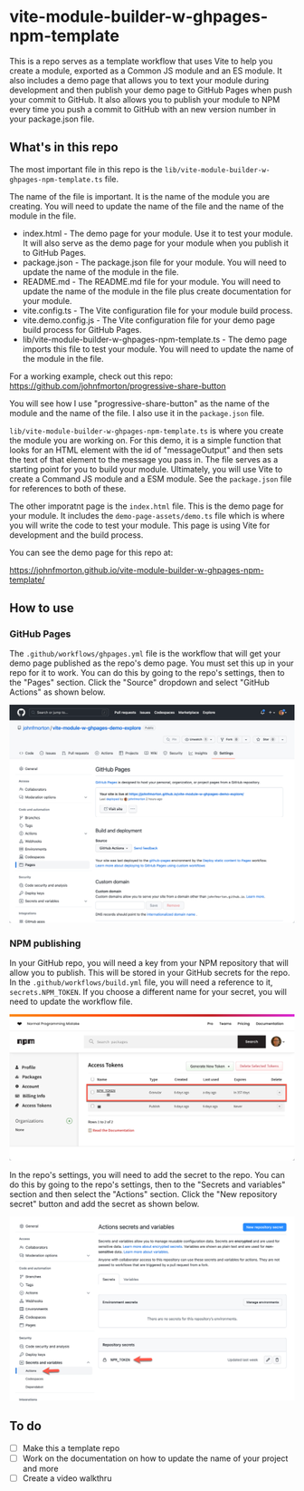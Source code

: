 # vite-module-builder-w-ghpages-npm-template
This is a repo serves as a template workflow that uses Vite to help you create a module, exported as a Common JS module and an ES module. It also includes a demo page that allows you to text your module during development and then publish your demo page to GitHub Pages when push your commit to GitHub. It also allows you to publish your module to NPM every time you push a commit to GitHub with an new version number in your package.json file.

## What's in this repo

The most important file in this repo is the `lib/vite-module-builder-w-ghpages-npm-template.ts` file.

The name of the file is important. It is the name of the module you are creating. You will need to update the name of the file and the name of the module in the file.

* index.html - The demo page for your module. Use it to test your module. It will also serve as the demo page for your module when you publish it to GitHub Pages.
* package.json - The package.json file for your module. You will need to update the name of the module in the file.
* README.md - The README.md file for your module. You will need to update the name of the module in the file plus create documentation for your module.
* vite.config.ts - The Vite configuration file for your module build process.
* vite.demo.config.js - The Vite configuration file for your demo page build process for GitHub Pages.
* lib/vite-module-builder-w-ghpages-npm-template.ts - The demo page imports this file to test your module. You will need to update the name of the module in the file.

For a working example, check out this repo: https://github.com/johnfmorton/progressive-share-button

You will see how I use "progressive-share-button" as the name of the module and the name of the file. I also use it in the `package.json` file.

`lib/vite-module-builder-w-ghpages-npm-template.ts` is where you create the module you are working on. For this demo, it is a simple function that looks for an HTML element with the id of "messageOutput" and then sets the text of that element to the message you pass in. The file serves as a starting point for you to build your module. Ultimately, you will use Vite to create a Command JS module and a ESM module. See the `package.json` file for references to both of these.

The other imporatnt page is the `index.html` file. This is the demo page for your module. It includes the `demo-page-assets/demo.ts` file which is where you will write the code to test your module. This page is using Vite for development and the build process.

You can see the demo page for this repo at:

https://johnfmorton.github.io/vite-module-builder-w-ghpages-npm-template/

## How to use

### GitHub Pages

The `.github/workflows/ghpages.yml` file is the workflow that will get your demo page published as the repo's demo page. You must set this up in your repo for it to work. You can do this by going to the repo's settings, then to the "Pages" section. Click the "Source" dropdown and select "GitHub Actions" as shown below.

![GitHub Pages settings](./docs/gh-pages-settings.png)
### NPM publishing

In your GitHub repo, you will need a key from your NPM repository that will allow you to publish. This will be stored in your GitHub secrets for the repo. In the `.github/workflows/build.yml` file, you will need a reference to it, `secrets.NPM_TOKEN`. If you choose a different name for your secret, you will need to update the workflow file.

![NPM Access Tokens](./docs/npm-access-tokens.png)

In the repo's settings, you will need to add the secret to the repo. You can do this by going to the repo's settings, then to the "Secrets and variables" section and then select the "Actions" section. Click the "New repository secret" button and add the secret as shown below.

![GitHub Secrets](./docs/gh-secrets.png)

## To do

- [ ] Make this a template repo
- [ ] Work on the documentation on how to update the name of your project and more
- [ ] Create a video walkthru
